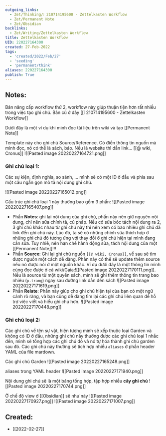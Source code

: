 ```yaml
---
outgoing_links:
  - Zet/Thinking/❕ 210714195600 - Zettelkasten Workflow
  - Zet/Permanent Note
  - Zet/Obsidian
backlinks:
  - Zet/Writing/Zettelkasten Workflow
title: Zettelkasten Workflow
UID: 220227164300
created: 27-Feb-2022
tags:
  - 'created/2022/Feb/27'
  - 'seeding'
  - 'permanent/think'
aliases: 220227164300
publish: True
---
```

## Notes:
Bản nâng cấp workflow thứ 2, workflow này giúp thuận tiện hơn rất nhiều trong việc tạo ghi chú. Bản cũ ở đây [[❕ 210714195600 - Zettelkasten Workflow]]

Dưới đây là một ví dụ khi mình đọc tài liệu trên wiki và tạo [[Permanent Note]]

Template này cho ghi chú Source/Reference. Có điền thông tin nguồn mà mình đọc, nó có thể là sách, báo. Nếu là website thì dẫn link...
[[@ wiki, Cronus]]
![[Pasted image 20220227164721.png]]

### Ghi chú loại 1: 
Các sự kiện, định nghĩa, so sánh, ... mình sẽ có một ID ở đầu và phía sau một câu ngắn gọn mô tả nội dung ghi chú.

![[Pasted image 20220227165012.png]]

Cấu trúc ghi chú loại 1 này thường bao gồm 3 phần:
![[Pasted image 20220227165407.png]]

- Phần **Notes**: ghi lại nội dung của ghi chú, phần này nên giữ nguyên nội dung, chỉ nên sửa chính tả, cú pháp. Nếu có sửa bóc tách nội dung ra 2, 3 ghi chú khác nhau từ ghi chú này thì nên xem có bao nhiêu ghi chú đã link đến ghi chú này. Lúc đó, ta sẽ có những chỉnh sửa thích hợp ở những ghi chú đó tương ứng với thay đổi ở ghi chú hiện tại mình đang cần sửa. Tuy nhiê, nên hạn chế hành động sửa, tách nội dung của một [[Permanent Note]]!!!
- Phần **Source**: Ghi lại ghi chú nguồn `[[@ wiki, Cronus]]`, về sau sẽ tìm được nguồn một cách dễ dàng. Phần này có thể sẽ update thêm source nếu nó được nói ở một nguồn khác. Ví dụ dưới đây là một thông tin mình cùng đọc được ở cả wiki/Gaia:![[Pasted image 20220227170111.png]]. Nếu là source từ một quyển sách, mình sẽ ghi thêm thông tin trang bao nhiêu (`p.trang`) ngay sau đường link dẫn đến sách ![[Pasted image 20220227171619.png]]
- Phần **Relate**: Phần này giúp cho ghi chú hiện tại của bạn có một ngữ cảnh rõ ràng, và bạn cũng dễ dàng tìm lại các ghi chú liên quan để hỗ trợ việc viết và hiểu ghi chú hơn.
![[Pasted image 20220227170448.png]]


### Ghi chú loại 2: 
Các ghi chú về tên sự vật, hiện tượng mình sẽ xếp thuộc loại Garden và không có ID ở đầu, những ghi chú này thường được các ghi chú loại 1 nhắc đến, mình sẽ tổng hợp các ghi chú đó và nó tự hóa thành ghi chú garden sau đó. Các ghi chú này thường sẽ tích hợp nhiều `aliases` ở phần header YAML của file mardown.

Các ghi chú Garden
![[Pasted image 20220227165248.png]]

aliases trong YAML header
![[Pasted image 20220227171940.png]]

Nội dung ghi chú sẽ là một bảng tổng hợp, tập hợp nhiều **cây ghi chú**
![[Pasted image 20220227170744.png]]


Ở chế độ view ở [[Obsidian]] sẽ như này
![[Pasted image 20220227170927.png]]
![[Pasted image 20220227171007.png]]

## Created:
- [[2022-02-27]]
